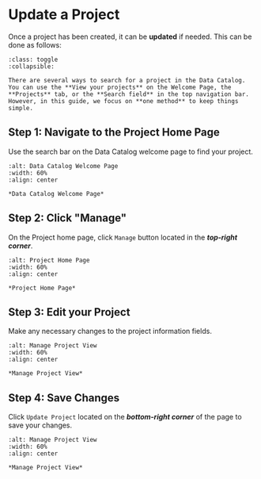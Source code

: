 # Update a Project
Once a project has been created, it can be **updated** if needed.
This can be done as follows:


```{admonition} Search Options
:class: toggle
:collapsible:

There are several ways to search for a project in the Data Catalog. You can use the **View your projects** on the Welcome Page, the **Projects** tab, or the **Search field** in the top navigation bar. However, in this guide, we focus on **one method** to keep things simple.
```


## Step 1: Navigate to the Project Home Page 
Use the search bar on the Data Catalog welcome page to find your project.


```{figure} ../../../_static/images/search_project.png
:alt: Data Catalog Welcome Page
:width: 60%
:align: center

*Data Catalog Welcome Page*

```


## Step 2: Click "Manage" 
On the Project home page, click `Manage` button located in the ***top-right corner***.


```{figure} ../../../_static/images/manage_button.png
:alt: Project Home Page
:width: 60%
:align: center

*Project Home Page*

```


## Step 3: Edit your Project
Make any necessary changes to the project information fields.

```{figure} ../../../_static/images/update_project_view.png
:alt: Manage Project View
:width: 60%
:align: center

*Manage Project View*

```


## Step 4: Save Changes
Click `Update Project` located on the ***bottom-right corner*** of the page to save your changes.

```{figure} ../../../_static/images/update_button.png
:alt: Manage Project View
:width: 60%
:align: center

*Manage Project View*

```
